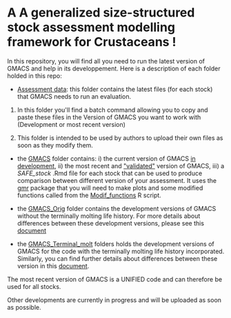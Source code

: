 # A A generalized size-structured stock assessment modelling framework for Crustaceans !

In this repository, you will find all you need to run the latest version of GMACS and help in its developpement. Here is a description of each folder
holded in this repo: 


   * [Assessment data](https://github.com/GMACS-project/GMACS_Assessment_code/tree/main/Assessment_data): this folder contains the latest files 
     (for each stock) that GMACS needs to run an evaluation.

   1. In this folder you'll find a batch command allowing you to copy and paste these files in the Version of GMACS you want to work with (Development or most recent version)
   
   2.  This folder is intended to be used by authors to upload their own files as soon as they modify them.


   * the [GMACS](https://github.com/GMACS-project/GMACS_Assessment_code/tree/main/GMACS) folder contains:
	i) the current version of GMACS [in development](https://github.com/GMACS-project/GMACS_Assessment_code/tree/main/GMACS/Dvpt_Version),
	ii) the most recent and ["validated"](https://github.com/GMACS-project/GMACS_Assessment_code/tree/main/GMACS/Latest_Version) version of GMACS,
	iii) a *SAFE_stock* .Rmd file for each stock that can be used to produce comparison between different version of your assessment. It uses the 
	[gmr](https://github.com/szuwalski/gmr) package that you will need to make plots and some modified functions called from the 
	[Modif_functions](https://github.com/GMACS-project/GMACS_Assessment_code/blob/main/GMACS/Modif_functions.R) R script.


  * the [GMACS_Orig](https://github.com/GMACS-project/GMACS_Assessment_code/tree/main/GMACS_Orig) folder contains the development versions of GMACS without the terminally molting life 
    history. For more details about differences between these development versions, please see this [document](https://github.com/GMACS-project/GMACS_Assessment_code/blob/main/GMACS_Orig/VERSIONS_GMACS_Orig.docx)


  * the [GMACS_Terminal_molt](https://github.com/GMACS-project/GMACS_Assessment_code/tree/main/GMACS_Terminal_molt) folders holds the development versions of GMACS for the code 
    with the terminally molting life history incorporated. Similarly, you can find further details about differences between these version in this [document](https://github.com/GMACS-project/GMACS_Assessment_code/blob/main/GMACS_Terminal_molt/VERSIONS_GMACS_Terminal_molt.docx).


The most recent version of GMACS is a UNIFIED code and can therefore be used for all stocks. 

Other developments are currently in progress and will be uploaded as soon as possible.
